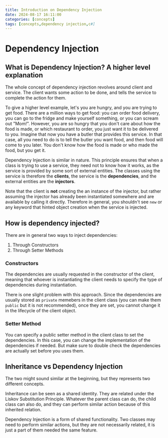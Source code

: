 ```yaml
---
title: Introduction on Dependency Injection
date: 2024-08-17 16:11:00
categories: [concepts]
tags: [concepts,dependency injection,c#]
---
```

# Dependency Injection 
## What is Dependency Injection? A higher level explanation

The whole concept of dependency injection revolves around client and service. The client wants some action to be done, and tells the service to complete the action for them. 

To give a higher level example, let's you are hungry, and you are trying to get food. There are a million ways to get food: you can order food delivery, you can go to the fridge and make yourself something, or you can scream out "Mom!". However, you are so hungry that you don't care about how the food is made, or which restaurant to order, you just want it to be delivered to you. Imagine that now you have a butler that provides this service. In that case, all you need to do is to tell the butler you want food, and then food will come to you later. You don't know how the food is made or who made the food, but you get it.

Dependency Injection is similar in nature. This principle ensures that when a class is trying to use a service, they need not to know how it works, as the service is provided by some sort of external entities. The classes using the service is therefore the **clients**, the service is the **dependencies**,  and the external entities are the **injectors**. 

Note that the client is **not** creating the an instance of the injector, but rather assuming the injector has already been instantiated somewhere and are available by calling it directly. Therefore in general, you shouldn't see `new` or any keyword that hinted object creation when the service is injected.


## How is dependency injected?

There are in general two ways to inject dependencies:
1. Through Constructors
2. Through Setter Methods

### Constructors
The dependencies are usually requested in the constructor of the client, meaning that whoever is instantiating the client needs to specify the type of dependencies during instantiation. 

There is one slight problem with this approach. Since the dependencies are usually stored as `private` memebers in the client class (you can make them `public` but it is not recommended), once they are set, you cannot change it in the lifecycle of the client object.

### Setter Method
You can specify a public setter method in the client class to set the dependencies. In this case, you can change the implementation of the dependencies if needed. But make sure to double check the dependencies are actually set before you uses them.

## Inheritance vs Dependency Injection

The two might sound similar at the beginning, but they represents two different concepts. 

Inheritance can be seen as a shared identity. They are related under the Liskov Substitution Principle. Whatever the parent class can do, the child class can also do, and they can perform similar action because of this inherited relation.

Dependency Injection is a form of shared functionality. Two classes may need to perform similar actions, but they are not necessarily related, it is just a part of them needed the same feature.


